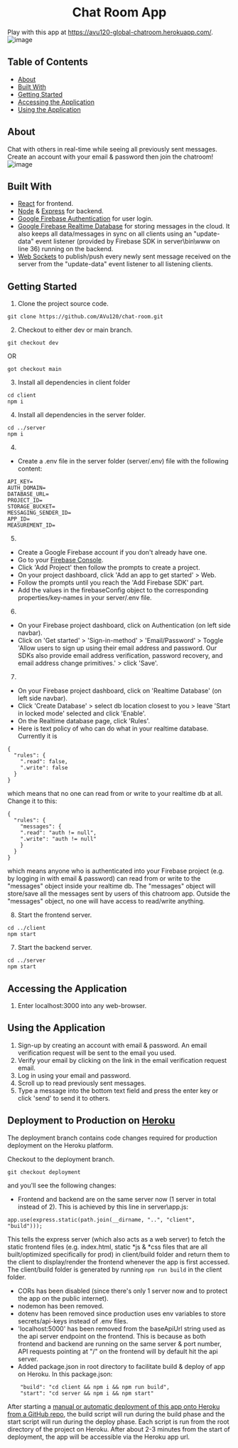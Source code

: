 <h1 align="center">Chat Room App</h1>

Play with this app at https://avu120-global-chatroom.herokuapp.com/.
![image](https://user-images.githubusercontent.com/38395166/115162639-03b54400-a0e8-11eb-99ad-da4d0998a9e9.png)

## Table of Contents

- [About](#about)
- [Built With](#built-with)
- [Getting Started](#getting-started)
- [Accessing the Application](#accessing-the-application)
- [Using the Application](#using-the-application)

## About

Chat with others in real-time while seeing all previously sent messages. Create an account with your email & password then join the chatroom!
![image](https://user-images.githubusercontent.com/38395166/115162663-25aec680-a0e8-11eb-8aa2-e27d6081dfd6.png)

## Built With

- [React](https://reactjs.org/) for frontend.
- [Node](https://nodejs.org/en/) & [Express](https://expressjs.com/) for backend.
- [Google Firebase Authentication](https://firebase.google.com/docs/auth) for user login.
- [Google Firebase Realtime Database](https://firebase.google.com/docs/database) for storing messages in the cloud. It also keeps all data/messages in sync on all clients using an "update-data" event listener (provided by Firebase SDK in server\bin\www on line 36) running on the backend.
- [Web Sockets](https://socket.io/) to publish/push every newly sent message received on the server from the "update-data" event listener to all listening clients.

## Getting Started

1. Clone the project source code.

```
git clone https://github.com/AVu120/chat-room.git
```

2. Checkout to either dev or main branch.

```
git checkout dev
```

OR

```
got checkout main
```

3. Install all dependencies in client folder

```
cd client
npm i
```

4. Install all dependencies in the server folder.

```
cd ../server
npm i
```

4.

- Create a .env file in the server folder (server/.env) file with the following content:

```
API_KEY=
AUTH_DOMAIN=
DATABASE_URL=
PROJECT_ID=
STORAGE_BUCKET=
MESSAGING_SENDER_ID=
APP_ID=
MEASUREMENT_ID=

```

5.

- Create a Google Firebase account if you don't already have one.
- Go to your [Firebase Console](https://console.firebase.google.com/).
- Click 'Add Project' then follow the prompts to create a project.
- On your project dashboard, click 'Add an app to get started' > Web.
- Follow the prompts until you reach the 'Add Firebase SDK' part.
- Add the values in the firebaseConfig object to the corresponding properties/key-names in your server/.env file.

6.

- On your Firebase project dashboard, click on Authentication (on left side navbar).
- Click on 'Get started' > 'Sign-in-method' > 'Email/Password' > Toggle 'Allow users to sign up using their email address and password. Our SDKs also provide email address verification, password recovery, and email address change primitives.' > click 'Save'.

7.

- On your Firebase project dashboard, click on 'Realtime Database' (on left side navbar).
- Click 'Create Database' > select db location closest to you > leave 'Start in locked mode' selected and click 'Enable'.
- On the Realtime database page, click 'Rules'.
- Here is text policy of who can do what in your realtime database. Currently it is

```
{
  "rules": {
    ".read": false,
    ".write": false
  }
}
```

which means that no one can read from or write to your realtime db at all.
Change it to this:

```
{
  "rules": {
    "messages": {
    ".read": "auth != null",
    ".write": "auth != null"
  	}
  }
}
```

which means anyone who is authenticated into your Firebase project (e.g. by logging in with email & password) can read from or write to the "messages" object inside your realtime db. The "messages" object will store/save all the messages sent by users of this chatroom app. Outside the "messages" object, no one will have access to read/write anything.

8. Start the frontend server.

```
cd ../client
npm start
```

7. Start the backend server.

```
cd ../server
npm start
```

## Accessing the Application

1. Enter localhost:3000 into any web-browser.

## Using the Application

1. Sign-up by creating an account with email & password. An email verification request will be sent to the email you used.
2. Verify your email by clicking on the link in the email verification request email.
3. Log in using your email and password.
4. Scroll up to read previously sent messages.
5. Type a message into the bottom text field and press the enter key or click 'send' to send it to others.

## Deployment to Production on [Heroku](https://www.heroku.com/)

The deployment branch contains code changes required for production deployment on the Heroku platform.

Checkout to the deployment branch.

```
git checkout deployment
```

and you'll see the following changes:

- Frontend and backend are on the same server now (1 server in total instead of 2). This is achieved by this line in server\app.js:

```
app.use(express.static(path.join(__dirname, "..", "client", "build")));
```

This tells the express server (which also acts as a web server) to fetch the static frontend files (e.g. index.html, static *js & *css files that are all built/optimized specifically for prod) in client/build folder and return them to the client to display/render the frontend whenever the app is first accessed. The client/build folder is generated by running `npm run build` in the client folder.

- CORs has been disabled (since there's only 1 server now and to protect the app on the public internet).
- nodemon has been removed.
- dotenv has been removed since production uses env variables to store secrets/api-keys instead of .env files.
- 'localhost:5000' has been removed from the baseApiUrl string used as the api server endpoint on the frontend. This is because as both frontend and backend are running on the same server & port number, API requests pointing at "/" on the frontend will by default hit the api server.
- Added package.json in root directory to facilitate build & deploy of app on Heroku. In this package.json:

```
    "build": "cd client && npm i && npm run build",
    "start": "cd server && npm i && npm start"
```

After starting a [manual or automatic deployment of this app onto Heroku from a GitHub repo](https://devcenter.heroku.com/articles/github-integration), the build script will run during the build phase and the start script will run during the deploy phase. Each script is run from the root directory of the project on Heroku. After about 2-3 minutes from the start of deployment, the app will be accessible via the Heroku app url.
